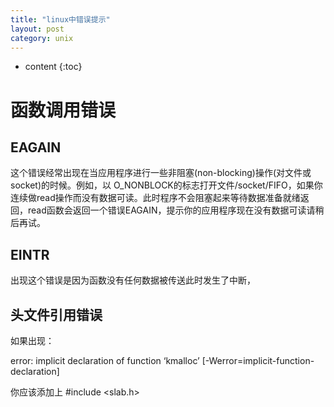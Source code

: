 ```yaml
---
title: "linux中错误提示"
layout: post
category: unix
---
```


* content
{:toc}

# 函数调用错误

## EAGAIN

这个错误经常出现在当应用程序进行一些非阻塞(non-blocking)操作(对文件或socket)的时候。例如，以 O_NONBLOCK的标志打开文件/socket/FIFO，如果你连续做read操作而没有数据可读。此时程序不会阻塞起来等待数据准备就绪返回，read函数会返回一个错误EAGAIN，提示你的应用程序现在没有数据可读请稍后再试。

## EINTR

出现这个错误是因为函数没有任何数据被传送此时发生了中断，

## 头文件引用错误

如果出现：

error: implicit declaration of function ‘kmalloc’ [-Werror=implicit-function-declaration]

你应该添加上 #include <slab.h>
